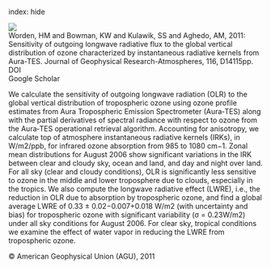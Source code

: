 index: hide

<div class="Citation">
    <div class="Citation-thumb CitationThumb-linked"  data-href="https://doi.org/10.1029/2010jd015101">
      <img src="https://static.claimspace.cloud/climate-study-static/refs/thumbs/8/Worden_et_al_2011-thumb.png" />
    </div>

  <div class="Citation-body">
    <div class="Citation-text">Worden, HM and Bowman, KW and Kulawik, SS and Aghedo, AM, 2011: Sensitivity of outgoing longwave radiative flux to the global vertical distribution of ozone characterized by instantaneous radiative kernels from Aura-TES. <span class="Article-journal">Journal of Geophysical Research-Atmospheres, </span><span class="Article-volume">116, </span>D14115pp.</div>
    <div class="Citation-links">
      <div class="CitationLink" data-href="https://doi.org/10.1029/2010jd015101">
        <div class="CitationLink-icon CitationLink-Doi"></div>
        <div class="CitationLink-text">DOI</div>
      </div>
      <div class="CitationLink" data-href="https://scholar.google.com/scholar?q=10.1029/2010jd015101">
        <div class="CitationLink-icon CitationLink-Scholar"></div>
        <div class="CitationLink-text">Google Scholar</div>
      </div>
    </div>
  </div>
</div>

We calculate the sensitivity of outgoing longwave radiation (OLR) to the global vertical distribution of tropospheric ozone using ozone profile estimates from Aura Tropospheric Emission Spectrometer (Aura‐TES) along with the partial derivatives of spectral radiance with respect to ozone from the Aura‐TES operational retrieval algorithm. Accounting for anisotropy, we calculate top of atmosphere instantaneous radiative kernels (IRKs), in W/m2/ppb, for infrared ozone absorption from 985 to 1080 cm−1. Zonal mean distributions for August 2006 show significant variations in the IRK between clear and cloudy sky, ocean and land, and day and night over land. For all sky (clear and cloudy conditions), OLR is significantly less sensitive to ozone in the middle and lower troposphere due to clouds, especially in the tropics. We also compute the longwave radiative effect (LWRE), i.e., the reduction in OLR due to absorption by tropospheric ozone, and find a global average LWRE of 0.33 ± 0.02−0.007+0.018 W/m2 (with uncertainty and bias) for tropospheric ozone with significant variability (σ = 0.23W/m2) under all sky conditions for August 2006. For clear sky, tropical conditions we examine the effect of water vapor in reducing the LWRE from tropospheric ozone.

<div class="Citation-copy">
&copy; American Geophysical Union (AGU), 2011
</div>